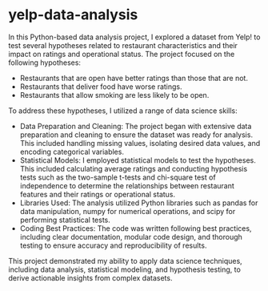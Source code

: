 # yelp-data-analysis
In this Python-based data analysis project, I explored a dataset from Yelp! to test several hypotheses related to restaurant characteristics and their impact on ratings and operational status. The project focused on the following hypotheses:

- Restaurants that are open have better ratings than those that are not.
- Restaurants that deliver food have worse ratings.
- Restaurants that allow smoking are less likely to be open.

To address these hypotheses, I utilized a range of data science skills:

- Data Preparation and Cleaning: The project began with extensive data preparation and cleaning to ensure the dataset was ready for analysis. This included handling missing values, isolating desired data values, and encoding categorical variables.
- Statistical Models: I employed statistical models to test the hypotheses. This included calculating average ratings and conducting hypothesis tests such as the two-sample t-tests and chi-square test of independence to determine the relationships between restaurant features and their ratings or operational status.
- Libraries Used: The analysis utilized Python libraries such as pandas for data manipulation, numpy for numerical operations, and scipy for performing statistical tests.
- Coding Best Practices: The code was written following best practices, including clear documentation, modular code design, and thorough testing to ensure accuracy and reproducibility of results.

This project demonstrated my ability to apply data science techniques, including data analysis, statistical modeling, and hypothesis testing, to derive actionable insights from complex datasets.
